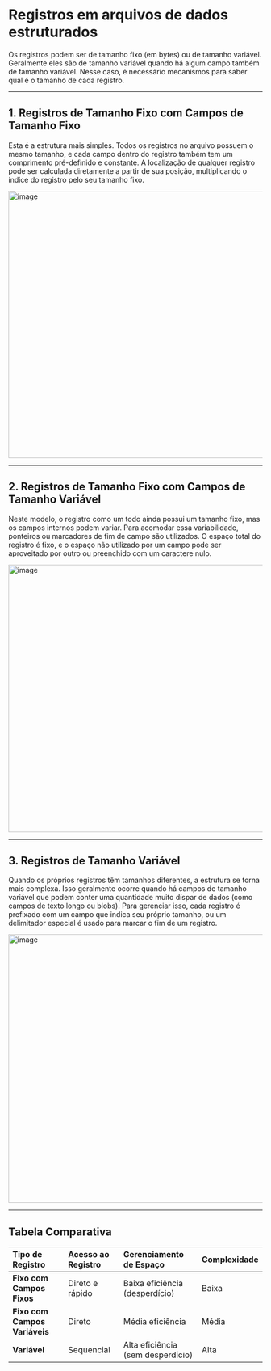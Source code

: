 # Registros em arquivos de dados estruturados

Os registros podem ser de tamanho fixo (em bytes) ou de tamanho variável. Geralmente eles são de tamanho variável quando há algum campo também de tamanho variável. 
Nesse caso, é necessário mecanismos para saber qual é o tamanho de cada registro.

---

## 1. Registros de Tamanho Fixo com Campos de Tamanho Fixo

Esta é a estrutura mais simples. Todos os registros no arquivo possuem o mesmo tamanho, e cada campo dentro do registro também tem um comprimento pré-definido e constante. A localização de qualquer registro pode ser calculada diretamente a partir de sua posição, multiplicando o índice do registro pelo seu tamanho fixo.

<img width="937" height="529" alt="image" src="https://github.com/user-attachments/assets/f2e2417f-d65c-4540-80db-2d31c2e42656" />

---

## 2. Registros de Tamanho Fixo com Campos de Tamanho Variável

Neste modelo, o registro como um todo ainda possui um tamanho fixo, mas os campos internos podem variar. Para acomodar essa variabilidade, ponteiros ou marcadores de fim de campo são utilizados. O espaço total do registro é fixo, e o espaço não utilizado por um campo pode ser aproveitado por outro ou preenchido com um caractere nulo.

<img width="938" height="530" alt="image" src="https://github.com/user-attachments/assets/14355abe-9b3c-4d2b-b36e-ebfc39440ef2" />

---

## 3. Registros de Tamanho Variável

Quando os próprios registros têm tamanhos diferentes, a estrutura se torna mais complexa. Isso geralmente ocorre quando há campos de tamanho variável que podem conter uma quantidade muito díspar de dados (como campos de texto longo ou blobs). Para gerenciar isso, cada registro é prefixado com um campo que indica seu próprio tamanho, ou um delimitador especial é usado para marcar o fim de um registro.

<img width="939" height="532" alt="image" src="https://github.com/user-attachments/assets/cc91db1f-1f62-48ce-9dbe-a765794cef08" />


---

## Tabela Comparativa

| Tipo de Registro | Acesso ao Registro | Gerenciamento de Espaço | Complexidade |
| :--- | :--- | :--- | :--- |
| **Fixo com Campos Fixos** | Direto e rápido | Baixa eficiência (desperdício) | Baixa |
| **Fixo com Campos Variáveis** | Direto | Média eficiência | Média |
| **Variável** | Sequencial | Alta eficiência (sem desperdício) | Alta |

